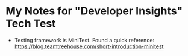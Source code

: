 # My Notes for "Developer Insights" Tech Test

- Testing framework is MiniTest. Found a quick reference: https://blog.teamtreehouse.com/short-introduction-minitest